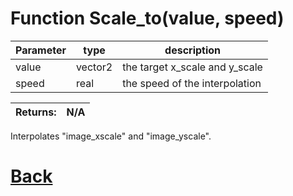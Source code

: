 # Function Scale_to(value, speed)

| Parameter   |  type   |              description                   |
|--           |       --|--                                          |
|   value      | vector2  |     the target x_scale and y_scale    |
|   speed      | real  |     the speed of the interpolation    |

| Returns:  | N/A |
|--         |                             --|

Interpolates "image_xscale" and  "image_yscale".

# [Back](https://github.com/Ced30/GML-GUI-Library-GGL-Documentation/blob/main/API/Common_Methods.md)
